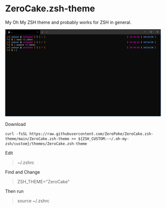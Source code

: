 # ZeroCake.zsh-theme
My Oh My ZSH theme and probably works for ZSH in general.

![Screenshot of ZeroCake](https://raw.githubusercontent.com/ZeroPoke/ZeroCake.zsh-theme/main/ZeroCake.PNG)

Download
```
curl -fsSL https://raw.githubusercontent.com/ZeroPoke/ZeroCake.zsh-theme/main/ZeroCake.zsh-theme >> ${ZSH_CUSTOM:-~/.oh-my-zsh/custom}/themes/ZeroCake.zsh-theme
```

Edit
> ~/.zshrc

Find and Change
> ZSH_THEME="ZeroCake"

Then run
> source ~/.zshrc
